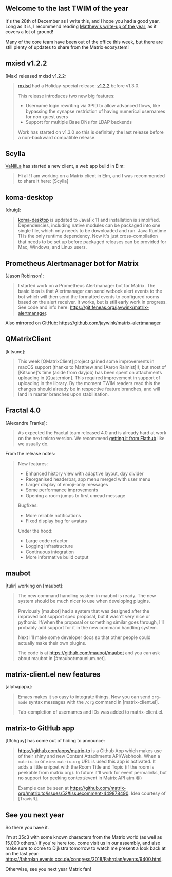## Welcome to the last TWIM of the year

It's the 28th of December as I write this, and I hope you had a good year. Long as it is, I recommend reading [Matthew's write-up of the year](https://matrix.org/blog/2018/12/25/the-2018-matrix-holiday-special/), as it covers a lot of ground!

Many of the core team have been out of the office this week, but there are still plenty of updates to share from the Matrix ecosystem!

## mxisd v1.2.2

[Max] released mxisd v1.2.2:

> [mxisd](https://github.com/kamax-matrix/mxisd) had a Holiday-special release: [v1.2.2](https://github.com/kamax-matrix/mxisd/releases/tag/v1.2.2) before v1.3.0.
> 
> This release introduces two new big features:
> 
> - Username login rewriting via 3PID to allow advanced flows, like bypassing the synapse restriction of having numerical usernames for non-guest users
> - Support for multiple Base DNs for LDAP backends
> 
> Work has started on v1.3.0 so this is definitely the last release before a non-backward compatible release.

## Scylla

[VaNilLa](https://matrix.to/#/@daniel:riot.danilafe.com) has started a new client, a web app build in Elm:

> Hi all! I am working on a Matrix client in Elm, and I was recommended to share it here: [Scylla]

## koma-desktop

[druig]:

>[koma-desktop](https://github.com/koma-im/koma-desktop) is updated to JavaFx 11 and installation is simplified. Dependencies, including native modules can be packaged into one single file, which only needs to be downloaded and run.  Java Runtime 11 is the only runtime dependency. Now it's just cross-compilation that needs to be set up before packaged releases can be provided for Mac, Windows, and Linux users.

## Prometheus Alertmanager bot for Matrix

[Jason Robinson]:

>I started work on a Prometheus Alertmanager bot for Matrix. The basic idea is that Alertmanager can send webook alert events to the bot which will then send the formatted events to configured rooms based on the alert receiver. It works, but is still early work in progress. See code and info here: <https://git.feneas.org/jaywink/matrix-alertmanager>.

Also mirrored on GitHub: <https://github.com/jaywink/matrix-alertmanager>

## QMatrixClient

[kitsune]:

>This week [QMatrixClient] project gained some improvements in macOS support (thanks to Matthew and [Aaron Raimist]!); but most of [Kitsune]'s time (aside from dayjob) has been spent on attachments uploading in [Quaternion]. This required improvement in support of uploading in the library. By the moment TWIM readers read this the changes should already be in respective feature branches, and will land in master branches upon stabilisation.

## Fractal 4.0

[Alexandre Franke]:

>As expected the Fractal team released 4.0 and is already hard at work on the next micro version. We recommend [getting it from Flathub](https://flathub.org/apps/details/org.gnome.Fractal) like we usually do.

From the release notes:

>New features:
>
>* Enhanced history view with adaptive layout, day divider
>* Reorganised headerbar, app menu merged with user menu
>* Larger display of emoji-only messages
>* Some performance improvements
>* Opening a room jumps to first unread message
>
>Bugfixes:
>
>* More reliable notifications
>* Fixed display bug for avatars
>
>Under the hood:
>
>* Large code refactor
>* Logging infrastructure
>* Continuous integration
>* More informative build output

## maubot

[tulir] working on [maubot]:

>The new command handling system in maubot is ready. The new system should be much nicer to use when developing plugins.
>
>Previously [maubot] had a system that was designed after the improved bot support spec proposal, but it wasn't very nice or pythonic. If/when the proposal or something similar goes through, I'll probably add support for it in the new command handling system.
>
>Next I'll make some developer docs so that other people could actually make their own plugins.
>
>The code is at <https://github.com/maubot/maubot> and you can ask about maubot in [#maubot:maunium.net].

## matrix-client.el new features

[alphapapa]:

>Emacs makes it so easy to integrate things. Now you can send `org-mode` syntax messages with the `/org` command in [matrix-client.el].
>
>Tab-completion of usernames and IDs was added to matrix-client.el.

## matrix-to GitHub app

[t3chguy] has come out of hiding to announce:

><https://github.com/apps/matrix-to> is a Github App which makes use of their shiny and new Content Attachments API/Webhook. When a `matrix.to` or `view.matrix.org` URL is used this app is activated. It adds a little snippet with the Room Title and Topic (if the room is peekable from matrix.org). In future it'll work for event permalinks, but no support for peeking context/event in Matrix API atm 😞)
>
>Example can be seen at <https://github.com/matrix-org/matrix.to/issues/52#issuecomment-449878490>. Idea courtesy of [TravisR].

## See you next year

So there you have it.

I'm at 35c3 with some known characters from the Matrix world (as well as 15,000 others.) If you're here too, come visit us in our assembly, and also make sure to come to Dijkstra tomorrow to watch me present a look back at on the last year: <https://fahrplan.events.ccc.de/congress/2018/Fahrplan/events/9400.html>.

Otherwise, see you next year Matrix fan!